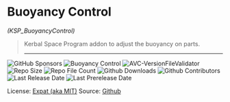 # Buoyancy Control
*(KSP_BuoyancyControl)*

> Kerbal Space Program addon to adjust the buoyancy on parts.
>
> ***
>
> 

![GitHub Sponsors](https://img.shields.io/github/sponsors/zer0Kerbal?color=purple&label=Github%20Sponsors&style=social)
![Buoyancy Control](https://img.shields.io/github/v/release/zer0Kerbal/BuoyancyControl?include_prereleases?style=plastic)
![AVC-VersionFileValidator](https://github.com/zer0Kerbal/BuoyancyControl/actions/workflows/AVC-VersionFileValidator.yml/badge.svg?branch=main "https://github.com/zer0Kerbal/BuoyancyControl/actions/workflows/AVC-VersionFileValidator.yml" )
![Repo Size](https://img.shields.io/github/repo-size/zer0Kerbal/BuoyancyControl?style=plastic)
![Repo File Count](https://img.shields.io/github/directory-file-count/zer0Kerbal/BuoyancyControl/)
![Github Downloads](https://img.shields.io/github/downloads/zer0Kerbal/BuoyancyControl/total)
![Github Contributors](https://img.shields.io/github/contributors/zer0kerbal/BuoyancyControl?style=plastic)
![Last Release Date](https://img.shields.io/github/release-date/zer0kerbal/BuoyancyControl?style=plastic)
![Last Prerelease Date](https://img.shields.io/github/release-date-pre/zer0kerbal/BuoyancyControl?style=plastic)

License: [Expat (aka MIT)](https://opensource.org/licenses/MIT)
Source: [Github](https://github.com/zer0Kerbal/BuoyancyControl "GitHub")

